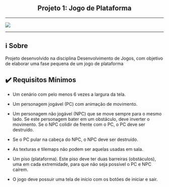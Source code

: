 <h2 align="center">Projeto 1: Jogo de Plataforma</h2>

___

 <img src="https://github.com/brunaoruchi/Platform_Game/blob/main/PlataformProject.gif">

___

## :information_source: Sobre

Projeto desenvolvido na disciplina Desenvolvimento de Jogos, com objetivo de elaborar uma fase pequena de um jogo de plataforma


## :heavy_check_mark: Requisitos Mínimos

- Um cenário com pelo menos 6 vezes a largura da tela.

- Um personagem jogável (PC) com animação de movimento.

- Um personagem não jogável (NPC) que se move sempre para o mesmo lado. Se este personagem bater em um obstáculo, deve inverter o movimento. Se o NPC colidir de frente com o PC, o PC deve ser destruído.

- Se o PC pular na cabeça do NPC, o NPC deve ser destruído.

- As texturas e tilemaps não podem ser aquelas usadas em sala.

- Um piso (plataforma). Este piso deve ter duas barreiras (obstáculos), uma em cada extremidade, para que não seja possível o PC e NPC caírem.

- O jogo deve possuir uma tela de início com os botões de iniciar e sair.

